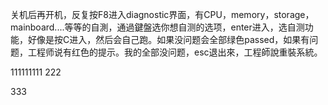 关机后再开机，反复按F8进入diagnostic界面，有CPU，memory，storage，mainboard....等等的自測，通過鍵盤选你想自测的选项，enter进入，选自测功能，好像是按C进入，然后会自己跑。如果没问题会全部绿色passed，如果有问题，工程师说有红色的提示。我的全部没问题，esc退出來，工程師說重裝系統。

111111111
222

333